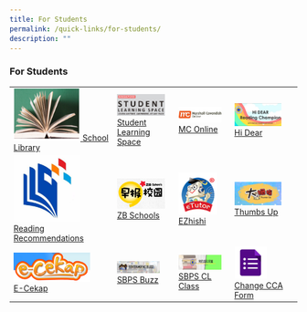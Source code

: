 ```yaml
---
title: For Students
permalink: /quick-links/for-students/
description: ""
---
```

### For Students

|  	|  	|  	|  	|
|---	|---	|---	|---	|
| <a href="https://schoolibrary.moe.edu.sg/sembawangpri/cgi-bin/spydus.exe/MSGTRN/WPAC/HOME"><img style="width:70%" src="/images/OPAC2.png"> [School Library](https://schoolibrary.moe.edu.sg/sembawangpri/cgi-bin/spydus.exe/MSGTRN/WPAC/HOME)	| <a href="https://vle.learning.moe.edu.sg/login"><img style="width:90%" src="/images/link1.png"> <br> [Student Learning Space](https://vle.learning.moe.edu.sg/login) 	| <a href="https://www.mconline.sg/LEAD/login/lms_login.aspx"><img style="width:90%" src="/images/link2.png"> <br> [MC Online](http://www.mconline.sg/)	| <a href="https://sites.google.com/moe.edu.sg/sbpshidear/home"><img style="width:80%" src="/images/link3.png"> <br> [Hi Dear](https://go.gov.sg/sbpshidear)	|
| <a href="https://www.nlb.gov.sg/SearchDiscover/ExploreourPublications/RecommendedReads/ForChildren.aspx"><img style="width:70%" src="/images/link4.png"> <br> [Reading Recommendations](https://www.nlb.gov.sg/SearchDiscover/ExploreourPublications/RecommendedReads/ForChildren.aspx)	|  <a href="https://www.zbschools.sg/"><img style="width:90%" src="/images/link5.png"><Br> [ZB Schools](https://zbschools.sg/)	|  <a href="https://sembawangpri.moe.edu.sg/qql/slot/u508/Quick%20Links/eZhishi.PNG"><img style="width:80%" src="/images/link6.png"><br>[EZhishi](https://www.ezhishi.net/Contents/)	|  <a href="http://www.tuvideos.sg/cos/o.x?c=/ca7_tuvid/user&func=login"><img style="width:80%" src="/images/link7.png"><br> [Thumbs Up](http://www.tuvideos.sg/cos/o.x?c=/ca7_tuvid/user&func=login)	|
|  <a href="https://www.mtl.moe.edu.sg/ecekap"><img style="width:80%" src="/images/link9.png"> <br>[E-Cekap](https://www.mtl.moe.edu.sg/ecekap)	|  <a href="https://go.gov.sg/sbpsbuzz"><img style="width:80%" src="/images/link13.png"><br> [SBPS Buzz](https://go.gov.sg/sbpsbuzz)	| <a href="https://go.gov.sg/sbpscleclass"><img style="width:90%" src="/images/link11.png"> <br> [SBPS CL Class](https://go.gov.sg/sbpscleclass)	|  <a href="https://forms.gle/tdRBGjDJx2hv7rUu5"><img style="width:55%" src="/images/link12.png">	<br>[Change CCA Form](https://forms.gle/tdRBGjDJx2hv7rUu5)|